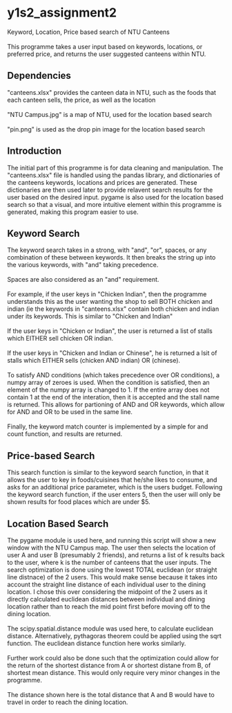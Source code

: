 # y1s2_assignment2
Keyword, Location, Price based search of NTU Canteens <br/>
<br/>
This programme takes a user input based on keywords, locations, or preferred price, and returns the user suggested canteens within NTU.


## Dependencies
"canteens.xlsx" provides the canteen data in NTU, such as the foods that each canteen sells, the price, as well as the location <br/>
<br/>
"NTU Campus.jpg" is a map of NTU, used for the location based search <br/>
<br/>
"pin.png" is used as the drop pin image for the location based search

## Introduction
The initial part of this programme is for data cleaning and manipulation. The "canteens.xlsx" file is handled using the pandas library, and dictionaries of the canteens keywords, locations and prices are generated. These dictionaries are then used later to provide relavent search results for the user based on the desired input. pygame is also used for the location based search so that a visual, and more intuitive element within this programme is generated, making this program easier to use.

## Keyword Search
The keyword search takes in a strong, with "and", "or", spaces, or any combination of these between keywords. It then breaks the string up into the various keywords, with "and" taking precedence. <br/>
<br/>
Spaces are also considered as an "and" requirement. <br/>
<br/>
For example, if the user keys in "Chicken Indian", then the programme understands this as the user wanting the shop to sell BOTH chicken and indian (ie the keywords in "canteens.xlsx" contain both chicken and indian under its keywords. This is similar to "Chicken and Indian" <br/>
<br/>
If the user keys in "Chicken or Indian", the user is returned a list of stalls which EITHER sell chicken OR indian. <br/>
<br/>
If the user keys in "Chicken and Indian or Chinese", he is returned a lsit of stalls which EITHER sells (chicken AND indian) OR (chinese).<br/>
<br/>
To satisfy AND conditions (which takes precedence over OR conditions), a numpy array of zeroes is used. When the condition is satisfied, then an element of the numpy array is changed to 1. If the entire array does not contain 1 at the end of the interation, then it is accepted and the stall name is returned. This allows for partioning of AND and OR keywords, which allow for AND and OR to be used in the same line. <br/>
<br/>
Finally, the keyword match counter is implemented by a simple for and count function, and results are returned.

## Price-based Search
This search function is similar to the keyword search function, in that it allows the user to key in foods/cuisines that he/she likes to consume, and asks for an additional price parameter, which is the users budget. Following the keyword search function, if the user enters 5, then the user will only be shown results for food places which are under $5.

## Location Based Search
The pygame module is used here, and running this script will show a new window with the NTU Campus map. The user then selects the location of user A and user B (presumably 2 friends), and returns a list of k results back to the user, where k is the number of canteens that the user inputs. The search optimization is done using the lowest TOTAL euclidean (or straight line distnace) of the 2 users. This would make sense because it takes into account the straight line distance of each individual user to the dining location. I chose this over considering the midpoint of the 2 users as it directly calculated euclidean distances between individual and dining location rather than to reach the mid point first before moving off to the dining location.<br/>
<br/>
The scipy.spatial.distance module was used here, to calculate euclidean distance. Alternatively, pythagoras theorem could be applied using the sqrt function. The euclidean distance function here works similarly. <br/>
<br/>
Further work could also be done such that the optimization could allow for the return of the shortest distance from A or shortest distane from B, of shortest mean distance. This would only require very minor changes in the programme. <br/>
<br/>
The distance shown here is the total distance that A and B would have to travel in order to reach the dining location. 
